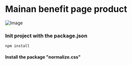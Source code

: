# Mainan benefit page product

![Image](../mainan/main/mainan-cover.png?raw=true)

### Init project with the package.json
```
npm install
```
#### Install the package "normalize.css"

